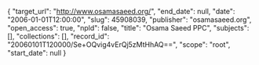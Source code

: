 {
  "target_url": "http://www.osamasaeed.org/", 
  "end_date": null, 
  "date": "2006-01-01T12:00:00", 
  "slug": 45908039, 
  "publisher": "osamasaeed.org", 
  "open_access": true, 
  "npld": false, 
  "title": "Osama Saeed PPC", 
  "subjects": [], 
  "collections": [], 
  "record_id": "20060101T120000/Se+OQvig4vErQj5zMtHhAQ==", 
  "scope": "root", 
  "start_date": null
}

